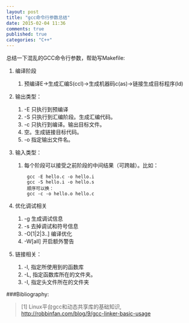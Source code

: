 ```yaml
---
layout: post
title: "gcc命令行参数总结"
date: 2015-02-04 11:36
comments: true
published: true
categories: "C++"
---
```

   总结一下混乱的GCC命令行参数，帮助写Makefile:

1. 编译阶段
	1. 预编译E->生成汇编S(ccl)->生成机器码c(as)->链接生成目标程序(ld)

1. 输出类型：

	1. -E 只执行到预编译
	2. -S 只执行到汇编阶段。生成汇编代码。
	3. -c 只执行到编译。输出目标文件。
	4. 空。生成链接目标代码。
	5. -o 指定输出文件名。

2. 输入类型：

	1. 每个阶段可以接受之前阶段的中间结果（可跨越）。比如：

			gcc -E hello.c -o hello.i
			gcc -S hello.i -o hello.s
			顺序可以换：
			gcc -c -o hello.o hello.c

3. 优化调试相关

	1. -g 生成调试信息
	2. -s 去掉调试和符号信息
	3. -O[1|2|3..] 编译优化
	4. -W[all] 开启额外警告

4. 链接相关：

	1. -l, 指定所使用到的函数库
	2. -L, 指定函数库所在的文件夹。
	3. -I, 指定头文件所在的文件夹


[1]: http://robbinfan.com/blog/9/gcc-linker-basic-usage   "Linux平台gcc和动态共享库的基础知识"
[2]: http://www.cppblog.com/deane/articles/165216.html "Linux下Gcc生成和使用静态库和动态库详解（转）"
###Bibliography:

>\[1] Linux平台gcc和动态共享库的基础知识, <http://robbinfan.com/blog/9/gcc-linker-basic-usage>